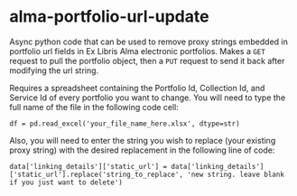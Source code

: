 # alma-portfolio-url-update
Async python code that can be used to remove proxy strings embedded in portfolio url fields in Ex Libris Alma electronic portfolios. Makes a ```GET``` request to pull the portfolio object, then a ```PUT``` request to send it back after modifying the url string.


Requires a spreadsheet containing the Portfolio Id, Collection Id, and Service Id of every portfolio you want to change. You will need to type the full name of the file in the following code cell:

```df = pd.read_excel('your_file_name_here.xlsx', dtype=str) ```

Also, you will need to enter the string you wish to replace (your existing proxy string) with the desired replacement in the following line of code:

```data['linking_details']['static_url'] = data['linking_details']['static_url'].replace('string_to_replace', 'new string. leave blank if you just want to delete') ```
